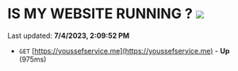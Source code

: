 # IS MY WEBSITE RUNNING ? [![](https://img.shields.io/static/v1?label=Sponsor&message=%E2%9D%A4&logo=GitHub&color=%23fe8e86)](https://github.com/sponsors/<username>)

Last updated: **7/4/2023, 2:09:52 PM**

- `GET` [https://youssefservice.me](https://youssefservice.me) - **Up** (975ms)
